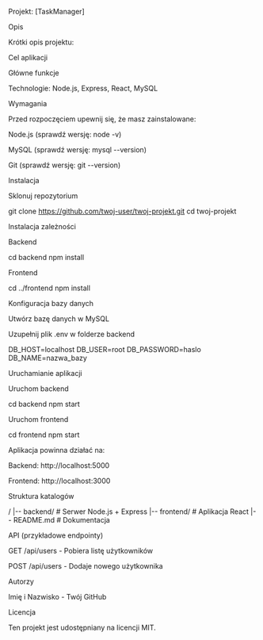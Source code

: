 Projekt: [TaskManager]

Opis

Krótki opis projektu:

Cel aplikacji

Główne funkcje

Technologie: Node.js, Express, React, MySQL

Wymagania

Przed rozpoczęciem upewnij się, że masz zainstalowane:

Node.js (sprawdź wersję: node -v)

MySQL (sprawdź wersję: mysql --version)

Git (sprawdź wersję: git --version)

Instalacja

Sklonuj repozytorium

git clone https://github.com/twoj-user/twoj-projekt.git
cd twoj-projekt

Instalacja zależności

Backend

cd backend
npm install

Frontend

cd ../frontend
npm install

Konfiguracja bazy danych

Utwórz bazę danych w MySQL

Uzupełnij plik .env w folderze backend

DB_HOST=localhost
DB_USER=root
DB_PASSWORD=haslo
DB_NAME=nazwa_bazy

Uruchamianie aplikacji

Uruchom backend

cd backend
npm start

Uruchom frontend

cd frontend
npm start

Aplikacja powinna działać na:

Backend: http://localhost:5000

Frontend: http://localhost:3000

Struktura katalogów

/
|-- backend/       # Serwer Node.js + Express
|-- frontend/      # Aplikacja React
|-- README.md      # Dokumentacja

API (przykładowe endpointy)

GET /api/users - Pobiera listę użytkowników

POST /api/users - Dodaje nowego użytkownika

Autorzy

Imię i Nazwisko - Twój GitHub

Licencja

Ten projekt jest udostępniany na licencji MIT.
